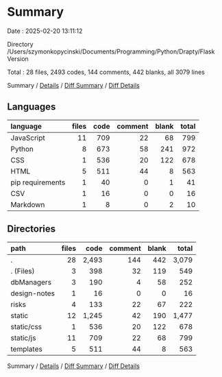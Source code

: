 # Summary

Date : 2025-02-20 13:11:12

Directory /Users/szymonkopycinski/Documents/Programming/Python/Drapty/Flask Version

Total : 28 files,  2493 codes, 144 comments, 442 blanks, all 3079 lines

Summary / [Details](details.md) / [Diff Summary](diff.md) / [Diff Details](diff-details.md)

## Languages
| language | files | code | comment | blank | total |
| :--- | ---: | ---: | ---: | ---: | ---: |
| JavaScript | 11 | 709 | 22 | 68 | 799 |
| Python | 8 | 673 | 58 | 241 | 972 |
| CSS | 1 | 536 | 20 | 122 | 678 |
| HTML | 5 | 511 | 44 | 8 | 563 |
| pip requirements | 1 | 40 | 0 | 1 | 41 |
| CSV | 1 | 16 | 0 | 0 | 16 |
| Markdown | 1 | 8 | 0 | 2 | 10 |

## Directories
| path | files | code | comment | blank | total |
| :--- | ---: | ---: | ---: | ---: | ---: |
| . | 28 | 2,493 | 144 | 442 | 3,079 |
| . (Files) | 3 | 398 | 32 | 119 | 549 |
| dbManagers | 3 | 190 | 4 | 58 | 252 |
| design-notes | 1 | 16 | 0 | 0 | 16 |
| risks | 4 | 133 | 22 | 67 | 222 |
| static | 12 | 1,245 | 42 | 190 | 1,477 |
| static/css | 1 | 536 | 20 | 122 | 678 |
| static/js | 11 | 709 | 22 | 68 | 799 |
| templates | 5 | 511 | 44 | 8 | 563 |

Summary / [Details](details.md) / [Diff Summary](diff.md) / [Diff Details](diff-details.md)